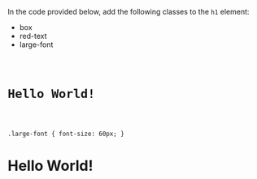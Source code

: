 In the code provided below,
add the following classes
to the `h1` element:
- box
- red-text
- large-font

<codeblock language="html" type="exercise" testMode="fixedInput">
<code>
<panel language="html">
<h1>Hello World!</h1>
</panel>
<panel language="css" hidden="true">
.box {
  border: 1px solid black;
  padding: 10px;
}

.red-text {
  color: red;
}

.large-font {
  font-size: 60px;
}
</panel>
</code>

<solution>
<h1 class="box red-text large-font">Hello World!</h1>
</solution>
</codeblock>
